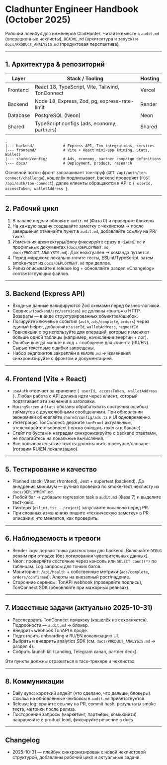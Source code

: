 # Cladhunter Engineer Handbook (October 2025)

Рабочий плейбук для инженеров CladHunter. Читайте вместе с `audit.md` (операционные чеклисты), `README.md` (архитектура и запуск) и `docs/PRODUCT_ANALYSIS.md` (продуктовая перспектива).

---

## 1. Архитектура & репозиторий

| Layer    | Stack / Tooling                                   | Hosting |
|----------|---------------------------------------------------|---------|
| Frontend | React 18, TypeScript, Vite, Tailwind, TonConnect  | Vercel  |
| Backend  | Node 18, Express, Zod, pg, express-rate-limit     | Render  |
| Database | PostgreSQL (Neon)                                 | Neon    |
| Shared   | TypeScript configs (ads, economy, partners)       | Shared  |

```
.
|--- backend/             # Express API, Ton integrations, services
|--- frontend/            # Vite + React mini-app (Mining, Stats, Wallet)
|--- shared/config/       # Ads, economy, partner campaign definitions
\--- docs/                # Deployment, product, research
```

Основной поток: фронт запрашивает тон-пруф (`GET /api/auth/ton-connect/challenge`), кошелёк подписывает, backend проверяет (`POST /api/auth/ton-connect`), далее клиенты обращаются к API с `{ userId, accessToken, walletAddress }`.

---

## 2. Рабочий цикл

1. В начале недели обновите `audit.md` (Фаза 0) и проверьте блокеры.
2. На каждую задачу создавайте заметку с чеклистом → после завершения отмечайте пункт в `audit.md`, добавляйте ссылку на PR/тикет.
3. Изменения архитектуры/флоу фиксируйте сразу в `README.md` и профильных документах (`docs/DEPLOYMENT.md`, `docs/PRODUCT_ANALYSIS.md`). Док неактуален → команда путается.
4. Перед марджем: локально гоните тесты, ESLint/TypeScript, затем smoke-тест из `docs/DEPLOYMENT.md` при деплое.
5. Релиз описывайте в release log + обновляйте раздел «Changelog» соответствующих файлов.

---

## 3. Backend (Express API)

- Входные данные валидируются Zod схемами перед бизнес-логикой.
- Сервисы (`backend/src/services`) не должны «знать» о HTTP. Возвраты — в виде структурированных объектов/ошибок.
- Логируйте ключевые события (`auth`, `ads/complete`, `orders`) через единый helper, добавляйте `userId`, `walletAddress`, `requestId`.
- Транзакции с pg используйте для операций, которые изменяют больше одной таблицы (например, начисление энергии + лог).
- Ошибки всегда мапьте в код + сообщение для клиента (RU/EN). Сырые текстовые ошибки запрещены.
- Набор эндпоинтов закреплён в `README.md` → изменения синхронизируйте с фронтом и документацией.

---

## 4. Frontend (Vite + React)

- `useAuth` отвечает за хранение `{ userId, accessToken, walletAddress }`. Любая работа с API должна идти через клиент, который подтягивает эти значения в заголовки.
- `MiningScreen` и `Stats` обязаны обрабатывать состояния ошибок/таймаутов с дружелюбными сообщениями. При обновлении экономики обновляйте `shared/config/ads.ts` и UI одновременно.
- Интеграция TonConnect: держите `tonProof` актуальным, отслеживайте disconnect (нужно очищать токены и баланс).
- Стейт по бустам и наградам синхронизируйте с backend ответами, не полагайтесь на локальные вычисления.
- Все пользовательские тексты должны жить в ресурсе/словаре (готовим RU/EN локализацию).

---

## 5. Тестирование и качество

- Planned stack: Vitest (frontend), Jest + supertest (backend). До внедрения минимум — ручная проверка по smoke-тест чеклисту из `docs/DEPLOYMENT.md`.
- Любой баг → добавьте regression task в `audit.md` (Фаза 7) и выделите тест-кейс.
- Линтеры (`eslint`, `tsc --project`) запускайте локально перед PR.
- При сложных изменениях пишите «техническую заметку» в PR описании: что меняется, как проверить.

---

## 6. Наблюдаемость и тревоги

- Render logs: первая точка диагностики для backend. Включайте `DEBUG` режим при отладке (без логирования чувствительных данных).
- Neon: проверяйте состояние через консоль или `SELECT count(*)` по таблицам. Log запросы для тонких багов.
- Мониторинг: `/api/health` + собственные метрики (`ads/complete`, `orders/confirmed`). Алерты на внезапный рост/падение.
- Сторонние сервисы: TonAPI webhook (проверяйте подпись), TonConnect SDK (обновляйте при мажорных релизах).

---

## 7. Известные задачи (актуально 2025-10-31)

- Расследовать TonConnect привязку (кошелёк не сохраняется). Подробности — `audit.md` → блокер.
- Внедрить webhook TonAPI в проде.
- Подготовить onboarding и RU/EN локализацию UI.
- Выбрать и внедрить analytics SDK (см. `docs/PRODUCT_ANALYSIS.md` → раздел 4).
- Собрать launch kit (Landing, Telegram канал, partner deck).

Эти пункты должны отражаться в таск-трекере и чеклистах.

---

## 8. Коммуникации

- Daily sync: короткий апдейт (что сделано, что дальше, блокеры). Ссылка на обновлённые чекбоксы в `audit.md` приветствуется.
- Release log: храните ссылку на PR, commit hash, результаты smoke теста, метрики после релиза.
- Посторонние запросы (маркетинг, партнёры, комьюнити) направляйте в product lead, фиксируйте решение в docs.

---

## Changelog

- 2025-10-31 — плейбук синхронизирован с новой чеклистовой структурой, добавлены рабочий цикл и актуальные задачи.

